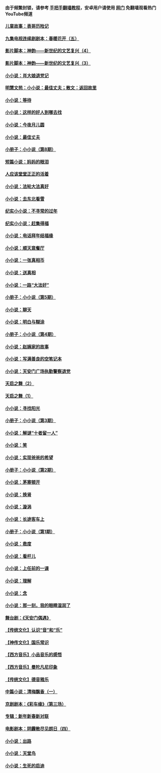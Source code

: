#### 由于频繁封锁，请参考 [手把手翻墙教程](https://github.com/gfw-breaker/guides/wiki/)，安卓用户请使用 [网门](https://github.com/gfw-breaker/nogfw/blob/master/dl.md?t=06091900) 免翻墙观看热门YouTube频道 

#### [儿童故事：表哥历险记](../pages/328/383535.md?t=06091900) 

#### [九集电视连续剧剧本：春暖花开（五）](../pages/328/275919.md?t=06091900) 

#### [影片脚本：神韵——新世纪的文艺复兴（4）](../pages/328/266089.md?t=06091900) 

#### [影片脚本：神韵——新世纪的文艺复兴（3）](../pages/328/266087.md?t=06091900) 

#### [小小说：肖大娘退党记](../pages/328/239807.md?t=06091900) 

#### [明慧文苑：小小说：最佳丈夫；散文：返回故里](../pages/328/3439.md?t=06091900) 

#### [小小说：等待](../pages/328/223927.md?t=06091900) 

#### [小小说：这样的好人到哪去找](../pages/328/209396.md?t=06091900) 

#### [小小说：今夜月儿圆](../pages/328/193588.md?t=06091900) 

#### [小小说：最佳丈夫](../pages/328/190938.md?t=06091900) 

#### [小册子：小小说（第8期）](../pages/328/188202.md?t=06091900) 

#### [短篇小说：妈妈的眼泪](../pages/328/187712.md?t=06091900) 

#### [人应该堂堂正正的活着](../pages/328/182430.md?t=06091900) 

#### [小小说：法轮大法真好](../pages/328/174669.md?t=06091900) 

#### [小小说：去东北看雪](../pages/328/173882.md?t=06091900) 

#### [纪实小小说：不寻常的过年](../pages/328/173187.md?t=06091900) 

#### [纪实小小说：赶集得福](../pages/328/172652.md?t=06091900) 

#### [小小说：电话拜年结福缘](../pages/328/172533.md?t=06091900) 

#### [小小说：顺天意餐厅](../pages/328/170182.md?t=06091900) 

#### [小小说：一张真相币](../pages/328/169410.md?t=06091900) 

#### [小小说：送真相](../pages/328/166713.md?t=06091900) 

#### [小小说：一路“大法好”](../pages/328/162016.md?t=06091900) 

#### [小册子：小小说（第5期）](../pages/328/161131.md?t=06091900) 

#### [小小说：聊天](../pages/328/159640.md?t=06091900) 

#### [小小说：明白与糊涂](../pages/328/158101.md?t=06091900) 

#### [小册子：小小说（第4期）](../pages/328/158006.md?t=06091900) 

#### [小小说：赵姨家的故事](../pages/328/157843.md?t=06091900) 

#### [小小说：写满善良的空笔记本](../pages/328/157382.md?t=06091900) 

#### [小小说：天安门广场执勤警察退党](../pages/328/156982.md?t=06091900) 

#### [天启之舞（2）](../pages/328/153440.md?t=06091900) 

#### [天启之舞（1）](../pages/328/153439.md?t=06091900) 

#### [小小说：寻找阳光](../pages/328/153065.md?t=06091900) 

#### [小册子：小小说（第3期）](../pages/328/151715.md?t=06091900) 

#### [小小说：解谜“十者留一人”](../pages/328/148967.md?t=06091900) 

#### [小小说：笑](../pages/328/148905.md?t=06091900) 

#### [小小说：实现爸爸的希望](../pages/328/148096.md?t=06091900) 

#### [小册子：小小说（第2期）](../pages/328/147214.md?t=06091900) 

#### [小小说：茅塞顿开](../pages/328/147030.md?t=06091900) 

#### [小小说：换肾](../pages/328/146770.md?t=06091900) 

#### [小小说：漩涡](../pages/328/146683.md?t=06091900) 

#### [小小说：长途客车上](../pages/328/145076.md?t=06091900) 

#### [小册子：小小说（第1期）](../pages/328/143963.md?t=06091900) 

#### [小小说：救度](../pages/328/143927.md?t=06091900) 

#### [小小说：看杆儿](../pages/328/142137.md?t=06091900) 

#### [小小说：上任前的一课](../pages/328/140808.md?t=06091900) 

#### [小小说：理解](../pages/328/140476.md?t=06091900) 

#### [小小说：念](../pages/328/139513.md?t=06091900) 

#### [小小说：那一刻，我的眼睛湿润了](../pages/328/138476.md?t=06091900) 

#### [舞台剧：《天安门偶遇》](../pages/328/117155.md?t=06091900) 

#### [【传统文化】认识“音”和“乐”](../pages/328/108667.md?t=06091900) 

#### [【神传文化】国乐常识](../pages/328/104225.md?t=06091900) 

#### [【西方音乐】小品音乐的感悟](../pages/328/102924.md?t=06091900) 

#### [【西方音乐】曼陀凡尼印象](../pages/328/102922.md?t=06091900) 

#### [【传统文化】德音雅乐](../pages/328/102923.md?t=06091900) 

#### [中篇小说：清梅飘香（一）](../pages/328/101058.md?t=06091900) 

#### [京剧剧本：《彩车缘》（第三场）](../pages/328/96434.md?t=06091900) 

#### [专辑：新年新春新对联](../pages/328/94991.md?t=06091900) 

#### [电影剧本：阴霾散尽见朗日（四）](../pages/328/87081.md?t=06091900) 

#### [小小说：出路](../pages/328/84848.md?t=06091900) 

#### [小小说：天堂鸟](../pages/328/83084.md?t=06091900) 

#### [小小说：生死的启迪](../pages/328/70977.md?t=06091900) 


